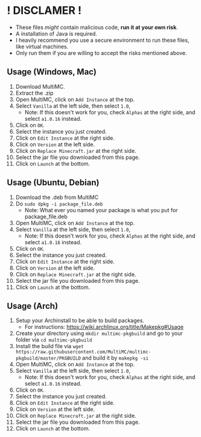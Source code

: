 # ! DISCLAMER !
* These files *might* contain malicious code, **run it at your own risk**.
* A installation of Java is required.
* I heavily recommend you use a secure environment to run these files, like virtual machines.
* Only run them if you are willing to accept the risks mentioned above.

## Usage (Windows, Mac)
1. Download MultiMC.
2. Extract the .zip
3. Open MultiMC, click on `Add Instance` at the top.
4. Select `Vanilla` at the left side, then select `1.0`,
   - Note: If this doesn't work for you, check `Alphas` at the right side, and select `a1.0.16` instead.
5. Click on `OK`.
6. Select the instance you just created.
7. Click on `Edit Instance` at the right side.
8. Click on `Version` at the left side.
9. Click on `Replace Minecraft.jar` at the right side.
10. Select the jar file you downloaded from this page.
11. Click on `Launch` at the bottom.

## Usage (Ubuntu, Debian)
1. Download the .deb from MultiMC
2. Do `sudo dpkg -i package_file.deb`
   - Note: What ever you named your package is what you put for package_file.deb
3. Open MultiMC, click on `Add Instance` at the top.
4. Select `Vanilla` at the left side, then select `1.0`,
   - Note: If this doesn't work for you, check `Alphas` at the right side, and select `a1.0.16` instead.
5. Click on `OK`.
6. Select the instance you just created.
7. Click on `Edit Instance` at the right side.
8. Click on `Version` at the left side.
9. Click on `Replace Minecraft.jar` at the right side.
10. Select the jar file you downloaded from this page.
11. Click on `Launch` at the bottom.

## Usage (Arch)
1. Setup your Archinstall to be able to build packages.
    - For instructions: https://wiki.archlinux.org/title/Makepkg#Usage
2. Create your directory using `mkdir multimc-pkgbuild` and go to your folder via `cd multimc-pkgbuild`
3. Install the build file via `wget https://raw.githubusercontent.com/MultiMC/multimc-pkgbuild/master/PKGBUILD` and build it by `makepkg -si`
4. Open MultiMC, click on `Add Instance` at the top.
5. Select `Vanilla` at the left side, then select `1.0`,
   - Note: If this doesn't work for you, check `Alphas` at the right side, and select `a1.0.16` instead.
6. Click on `OK`.
7. Select the instance you just created.
8. Click on `Edit Instance` at the right side.
9. Click on `Version` at the left side.
10. Click on `Replace Minecraft.jar` at the right side.
11. Select the jar file you downloaded from this page.
12. Click on `Launch` at the bottom.
